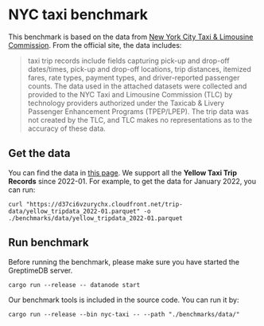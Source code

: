 # NYC taxi benchmark

This benchmark is based on the data from [New York City Taxi & Limousine Commission](https://www.nyc.gov/site/tlc/index.page). From the official site, the data includes:

> taxi trip records include fields capturing pick-up and drop-off dates/times, pick-up and drop-off locations, trip distances, itemized fares, rate types, payment types, and driver-reported passenger counts. The data used in the attached datasets were collected and provided to the NYC Taxi and Limousine Commission (TLC) by technology providers authorized under the Taxicab & Livery Passenger Enhancement Programs (TPEP/LPEP). The trip data was not created by the TLC, and TLC makes no representations as to the accuracy of these data.


## Get the data

You can find the data in [this page](https://www.nyc.gov/site/tlc/about/tlc-trip-record-data.page). We support all the **Yellow Taxi Trip Records** since 2022-01. For example, to get the data for January 2022, you can run:

```shell
curl "https://d37ci6vzurychx.cloudfront.net/trip-data/yellow_tripdata_2022-01.parquet" -o  ./benchmarks/data/yellow_tripdata_2022-01.parquet
```

## Run benchmark

Before running the benchmark, please make sure you have started the GreptimeDB server.

```shell
cargo run --release -- datanode start
```

Our benchmark tools is included in the source code. You can run it by:

```shell
cargo run --release --bin nyc-taxi -- --path "./benchmarks/data/"
```
